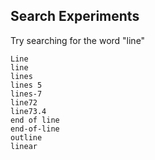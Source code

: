 ## Search Experiments
Try searching for the word "line"

```
Line
line
lines
lines 5
lines-7
line72
line73.4
end of line
end-of-line
outline
linear
```